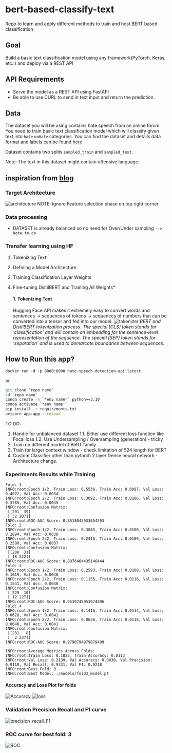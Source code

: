 # bert-based-classify-text
Repo to learn and apply different methods to train and host BERT based classification

## Goal
Build a basic text classification model using any framework(PyTorch, Keras, etc..) and deploy via a REST API

## API Requirements
- Serve the model as a REST API using FastAPI
- Be able to use CURL to send in text input and return the prediction.

## Data
The dataset you will be using contains hate speech from an online forum. You need to train basic text classification model which will classify given text into `hate` `noHate` categories. You can find the dataset and details data format and labels can be found [here](https://github.com/Vicomtech/hate-speech-dataset/tree/master)

Dataset contains two splits `sampled_train` and `sampled_test`.

Note: The text in this dataset might contain offensive language.


## inspiration from [blog](https://towardsdatascience.com/hugging-face-transformers-fine-tuning-distilbert-for-binary-classification-tasks-490f1d192379)

### Target Architecture
![architecture](./material4gh/sample_arch.png)
NOTE: Ignore Feature selection phase on top right corner


### Data processing
* DATASET is already balanced so no need for Over/Under sampling `--> Note to do`

### Transfer learning using HF
1. Tokenizing Text
2. Defining a Model Architecture
3. Training Classification Layer Weights
4. Fine-tuning DistilBERT and Training All Weights*

    #### 1. Tokenizing Text
    Hugging Face API makes it extremely easy to convert words and sentences → sequences of tokens → sequences of numbers that can be converted into a tensor and fed into our model.
    ![tokenizer](./material4gh/tokenizer.png)
    <i>BERT and DistilBERT tokenization process. The special [CLS] token stands for ‘classification’ and will contain an embedding for the sentence-level representation of the sequence. The special [SEP] token stands for ‘separation’ and is used to demarcate boundaries between sequences.</i>


## How to Run this app?
`docker run -d -p 8000:8000 hate-speech-detection-api:latest`

or 

```bash
git clone `repo name`
cd `repo name`
conda create -n `*env name*` python==3.10
conda activate `*env name*`
pip install -r requirements.txt
uvicorn app:app --reload
```

TO DO:
1. Handle for unbalanced dataset
1.1. Either use different loss function like Focal  loss
1.2. Use Undersampling / Oversampling (generation) - tricky
2. Train on different model of BeRT family
3. Train for larger context window - check limitation of 524 length for BERT
4. Custom Classifier other than pytorch 2 layer Dense neural network - Architecture change.

### Experiments Results while Training
```
Fold: 1
INFO:root:Epoch 1/2, Train Loss: 0.5536, Train Acc: 0.0087, Val Loss: 0.4072, Val Acc: 0.0034
INFO:root:Epoch 2/2, Train Loss: 0.3092, Train Acc: 0.0106, Val Loss: 0.3785, Val Acc: 0.0035
INFO:root:Confusion Matrix: 
 [[201  39]
 [ 32 207]]
INFO:root:ROC-AUC Score: 0.8518043933054393
Fold: 2
INFO:root:Epoch 1/2, Train Loss: 0.3845, Train Acc: 0.0100, Val Loss: 0.2894, Val Acc: 0.0038
INFO:root:Epoch 2/2, Train Loss: 0.2416, Train Acc: 0.0109, Val Loss: 0.2590, Val Acc: 0.0037
INFO:root:Confusion Matrix: 
 [[208  31]
 [ 18 222]]
INFO:root:ROC-AUC Score: 0.8976464435146444
Fold: 3
INFO:root:Epoch 1/2, Train Loss: 0.2593, Train Acc: 0.0108, Val Loss: 0.1619, Val Acc: 0.0040
INFO:root:Epoch 2/2, Train Loss: 0.1155, Train Acc: 0.0116, Val Loss: 0.1541, Val Acc: 0.0040
INFO:root:Confusion Matrix: 
 [[229  10]
 [ 12 227]]
INFO:root:ROC-AUC Score: 0.9539748953974896
Fold: 4
INFO:root:Epoch 1/2, Train Loss: 0.1416, Train Acc: 0.0114, Val Loss: 0.0628, Val Acc: 0.0041
INFO:root:Epoch 2/2, Train Loss: 0.0636, Train Acc: 0.0118, Val Loss: 0.0640, Val Acc: 0.0041
INFO:root:Confusion Matrix: 
 [[231   8]
 [  2 237]]
INFO:root:ROC-AUC Score: 0.9790794979079499

INFO:root:Average Metrics Across Folds:
INFO:root:Train Loss: 0.1825, Train Accuracy: 0.0113
INFO:root:Val Loss: 0.2139, Val Accuracy: 0.0038, Val Precision: 0.9110, Val Recall: 0.9331, Val F1: 0.9218
INFO:root:Best Fold: 3
INFO:root:Best Model: ./models/fold3_model.pt
```
#### Accuracy and Loss Plot for folds
![Accuracy](./material4gh/accuracy_plot.png) ![loss](./material4gh/loss_plot.png)

### Validation Precision Recall and F1 curve
![precision_recall_F1](./material4gh/precision_recall_f1_plot.png)
### ROC curve for best fold: 3
![ROC](./material4gh/roc_curve_fold3.png)